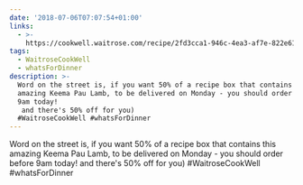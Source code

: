 ```yaml
---
date: '2018-07-06T07:07:54+01:00'
links:
  - >-
    https://cookwell.waitrose.com/recipe/2fd3cca1-946c-4ea3-af7e-822e613cbaeb?portionQuantity=2&fromLocation=/recipes?offerCode=LEIGHG50
tags:
  - WaitroseCookWell
  - whatsForDinner
description: >-
  Word on the street is, if you want 50% of a recipe box that contains this
  amazing Keema Pau Lamb, to be delivered on Monday - you should order before
  9am today!
   and there's 50% off for you)
  #WaitroseCookWell #whatsForDinner
---
```

Word on the street is, if you want 50% of a recipe box that contains this amazing Keema Pau Lamb, to be delivered on Monday - you should order before 9am today!
 and there's 50% off for you)
#WaitroseCookWell #whatsForDinner
